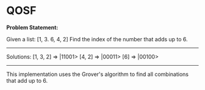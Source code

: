 # QOSF

**Problem Statement:**

Given a list: [1, 3. 6, 4, 2]
Find the index of the number that adds up to 6.

-------------------------------------------------------

Solutions:
[1, 3, 2] => |11001>
[4, 2] => |00011>
[6] => |00100>

------------------------------------------------------

This implementation uses the Grover's algorithm <a href="https://qiskit.org/textbook/ch-algorithms/grover.html#3qubits"></a> to find all combinations that add up to 6.
